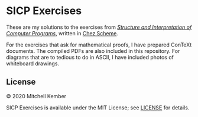 # SICP Exercises

These are my solutions to the exercises from [_Structure and Interpretation of Computer Programs_][sicp], written in [Chez Scheme][].

For the exercises that ask for mathematical proofs, I have prepared ConTeXt documents. The compiled PDFs are also included in this repository. For diagrams that are to tedious to do in ASCII, I have included photos of whiteboard drawings.

[sicp]: https://mitpress.mit.edu/sites/default/files/sicp/index.html
[Chez Scheme]: https://cisco.github.io/ChezScheme/

## License

© 2020 Mitchell Kember

SICP Exercises is available under the MIT License; see [LICENSE](LICENSE.md) for details.